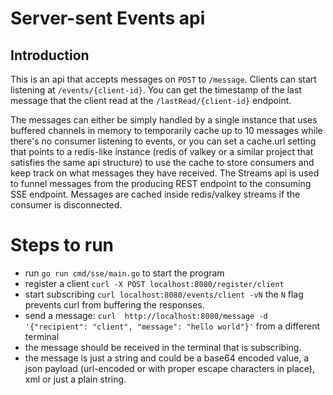 # Server-sent Events api

## Introduction
This is an api that accepts messages on `POST` to `/message`. Clients can start listening at `/events/{client-id}`. You can get the timestamp of the last message that the client read at the `/lastRead/{client-id}` endpoint.  

The messages can either be simply handled by a single instance that uses buffered channels in memory to temporarily cache up to 10 messages while there's no consumer listening to events, or you can set a cache.url setting that points to a redis-like instance (redis of valkey or a similar project that satisfies the same api structure) to use the cache to store consumers and keep track on what messages they have received. The Streams api is used to funnel messages from the producing REST endpoint to the consuming SSE endpoint. Messages are cached inside redis/valkey streams if the consumer is disconnected.  

# Steps to run
- run `go run cmd/sse/main.go` to start the program
- register a client `curl -X POST localhost:8080/register/client`
- start subscribing `curl localhost:8080/events/client -vN` the `N` flag prevents curl from buffering the responses.
- send a message: `curl  http://localhost:8080/message -d '{"recipient": "client", "message": "hello world"}'` from a different terminal
- the message should be received in the terminal that is subscribing.
- the message is just a string and could be a base64 encoded value, a json payload (url-encoded or with proper escape characters in place), xml or just a plain string.